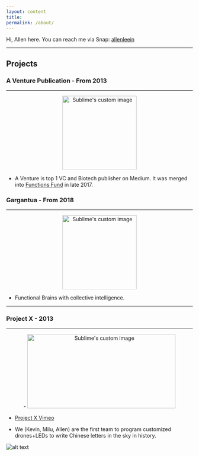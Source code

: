 ```yaml
---
layout: content
title: 
permalink: /about/
---
```


Hi, Allen here. You can reach me via Snap: [allenleein](https://www.snapchat.com/add/allenleein)

----

## Projects

### A Venture Publication - From 2013
--- 
<p align="center">
  <img width="200" height="200" src="https://i.imgur.com/4bY53O8.jpg" alt="Sublime's custom image"/>
</p>

* A Venture is top 1 VC and Biotech publisher on Medium. It was merged into [Functions Fund](https://medium.com/functionsfund) in late 2017.


### Gargantua - From 2018

---

<p align="center">
  <img width="200" height="200" src="https://i.imgur.com/xm8i7k5.png" alt="Sublime's custom image"/>
</p>

* Functional Brains with collective intelligence.

----

### Project X - 2013

---
<p align="center">
-  <img width="400" height="200" src="https://media.giphy.com/media/l3mZ5zogGcnzNzbqM/giphy.gif" alt="Sublime's custom image"/>
</p>

* [Project X Vimeo](https://vimeo.com/111901733)

* We (Kevin, Milu, Allen) are the first team to program customized drones+LEDs to write Chinese letters in the sky in history.

![alt text](https://i.imgur.com/pNz5FOm.jpg "Logo Title Text 1")






